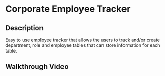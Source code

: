 # Corporate Employee Tracker

## Description
Easy to use employee tracker that allows the users to track and/or create department, role and employee tables that can store information for each table. 

## Walkthrough Video

